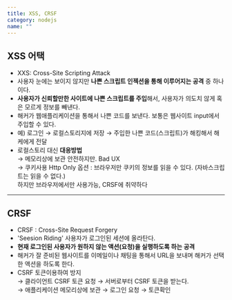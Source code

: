 ```yaml
---
title: XSS, CRSF
category: nodejs
name: ""
---
```


## XSS 어택

- XXS: Cross-Site Scripting Attack
- 사용자 눈에는 보이지 않지만 **나쁜 스크립트 인젝션을 통해 이루어지는 공격** 중 하나이다.
- **사용자가 신뢰할만한 사이트에 나쁜 스크립트를 주입**해서, 사용자가 의도치 않게 혹은 모르게 정보를 빼낸다.
- 해커가 웹애플리케이션을 통해서 나쁜 코드를 보낸다. 보통은 웹사이트 input에서 주입할 수 있다.
- 예) 로그인 → 로컬스토리지에 저장 → 주입한 나쁜 코드(스크립트)가 해킹해서 해케에게 전달
- 로컬스토리 대신 **대응방법**  
  → 메모리상에 보관 안전하지만. Bad UX  
  → 쿠키사용 Http Only 옵션 : 브라우저만 쿠키의 정보를 읽을 수 있다. (자바스크립트는 읽을 수 없다.)  
   하지만 브라우저에서만 사용가능, CRSF에 취약하다

---

## CRSF

- CRSF : Cross-Site Request Forgery
- 'Seesion Riding' 사용자가 로그인된 세션에 올라탄다.
- **현재 로그인된 사용자가 원하지 않는 액션(요청)을 실행하도록 하는 공격**
- 해커가 잘 준비된 웹사이트를 이메일이나 채팅을 통해서 URL을 보내며 해커가 선택한 액션을 하도록 한다.
- CSRF 토큰이용하여 방지  
  → 클라이언트 CSRF 토큰 요청 → 서버로부터 CSRF 토큰을 받는다.  
  → 애플리케이션 메모리상에 보관 → 로그인 요청 → 토큰확인
